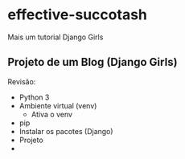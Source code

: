# effective-succotash
Mais um tutorial Django Girls

## Projeto de um Blog (Django Girls)

Revisão: 
- Python 3
- Ambiente virtual (venv)
    - Ativa o venv
- pip
- Instalar os pacotes (Django)
- Projeto
-
